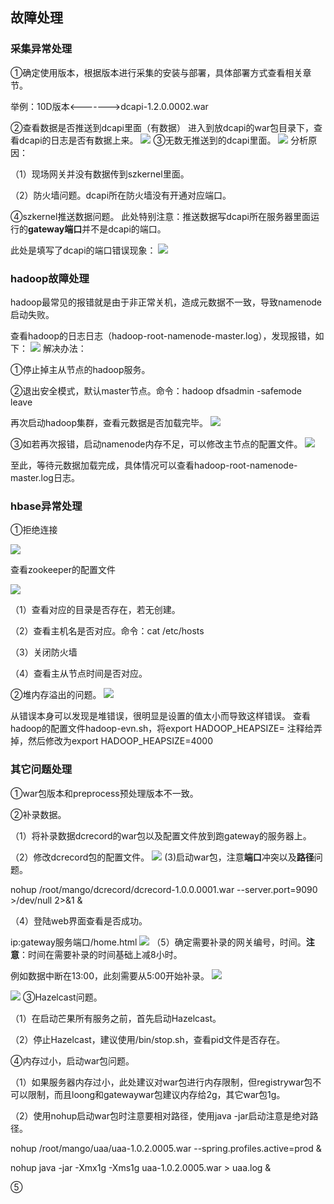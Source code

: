 ## 故障处理

### 采集异常处理
①确定使用版本，根据版本进行采集的安装与部署，具体部署方式查看相关章节。


举例：10D版本<------->dcapi-1.2.0.0002.war

②查看数据是否推送到dcapi里面（有数据）
进入到放dcapi的war包目录下，查看dcapi的日志是否有数据上来。
![](./images/1.jpg)
③无数无推送到的dcapi里面。
![](./images/2.jpg)
分析原因：

（1）现场网关并没有数据传到szkernel里面。

（2）防火墙问题。dcapi所在防火墙没有开通对应端口。

④szkernel推送数据问题。
此处特别注意：推送数据写dcapi所在服务器里面运行的**gateway端口**并不是dcapi的端口。

此处是填写了dcapi的端口错误现象：
![](./images/3.jpg)

### hadoop故障处理
hadoop最常见的报错就是由于非正常关机，造成元数据不一致，导致namenode启动失败。

查看hadoop的日志日志（hadoop-root-namenode-master.log），发现报错，如下：
![](./images/4.jpg)
解决办法：

①停止掉主从节点的hadoop服务。

②退出安全模式，默认master节点。命令：hadoop dfsadmin -safemode leave

再次启动hadoop集群，查看元数据是否加载完毕。
![](./images/5.jpg)

③如若再次报错，启动namenode内存不足，可以修改主节点的配置文件。
![](./images/6.jpg)

至此，等待元数据加载完成，具体情况可以查看hadoop-root-namenode-master.log日志。
### hbase异常处理
①拒绝连接

![](./images/7.jpg)

查看zookeeper的配置文件

![](./images/8.jpg)

（1）查看对应的目录是否存在，若无创建。

（2）查看主机名是否对应。命令：cat /etc/hosts

（3）关闭防火墙

（4）查看主从节点时间是否对应。

②堆内存溢出的问题。
![](./images/9.jpg)

从错误本身可以发现是堆错误，很明显是设置的值太小而导致这样错误。
查看hadoop的配置文件hadoop-evn.sh，将export HADOOP_HEAPSIZE= 注释给弄掉，然后修改为export HADOOP_HEAPSIZE=4000
### 其它问题处理
①war包版本和preprocess预处理版本不一致。

②补录数据。

（1）将补录数据dcrecord的war包以及配置文件放到跑gateway的服务器上。

（2）修改dcrecord包的配置文件。
![](./images/10.png)
(3)启动war包，注意**端口**冲突以及**路径**问题。

nohup /root/mango/dcrecord/dcrecord-1.0.0.0001.war --server.port=9090 >/dev/null 2>&1 &

（4）登陆web界面查看是否成功。

ip:gateway服务端口/home.html
![](./images/11.png)
（5）确定需要补录的网关编号，时间。**注意**：时间在需要补录的时间基础上减8小时。

  例如数据中断在13:00，此刻需要从5:00开始补录。
![](./images/12.png)

![](./images/13.png)
③Hazelcast问题。

（1）在启动芒果所有服务之前，首先启动Hazelcast。

（2）停止Hazelcast，建议使用/bin/stop.sh，查看pid文件是否存在。

④内存过小，启动war包问题。

（1）如果服务器内存过小，此处建议对war包进行内存限制，但registrywar包不可以限制，而且loong和gatewaywar包建议内存给2g，其它war包1g。

（2）使用nohup启动war包时注意要相对路径，使用java -jar启动注意是绝对路径。

nohup /root/mango/uaa/uaa-1.0.2.0005.war --spring.profiles.active=prod  &

nohup java -jar -Xmx1g -Xms1g uaa-1.0.2.0005.war > uaa.log &

⑤